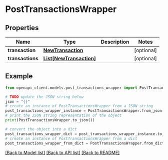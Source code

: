 # PostTransactionsWrapper


## Properties

Name | Type | Description | Notes
------------ | ------------- | ------------- | -------------
**transaction** | [**NewTransaction**](NewTransaction.md) |  | [optional] 
**transactions** | [**List[NewTransaction]**](NewTransaction.md) |  | [optional] 

## Example

```python
from openapi_client.models.post_transactions_wrapper import PostTransactionsWrapper

# TODO update the JSON string below
json = "{}"
# create an instance of PostTransactionsWrapper from a JSON string
post_transactions_wrapper_instance = PostTransactionsWrapper.from_json(json)
# print the JSON string representation of the object
print(PostTransactionsWrapper.to_json())

# convert the object into a dict
post_transactions_wrapper_dict = post_transactions_wrapper_instance.to_dict()
# create an instance of PostTransactionsWrapper from a dict
post_transactions_wrapper_from_dict = PostTransactionsWrapper.from_dict(post_transactions_wrapper_dict)
```
[[Back to Model list]](../README.md#documentation-for-models) [[Back to API list]](../README.md#documentation-for-api-endpoints) [[Back to README]](../README.md)


